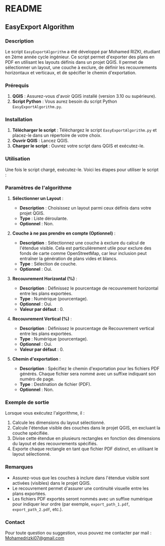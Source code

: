 # README

## EasyExport Algorithm

### Description
Le script `EasyExportAlgorithm` a été développé par Mohamed RIZKI, étudiant en 2ème année cycle ingénieur. Ce script permet d'exporter des plans en PDF en utilisant les layouts définis dans un projet QGIS. Il permet de sélectionner un layout, une couche à exclure, de définir les recouvrements horizontaux et verticaux, et de spécifier le chemin d'exportation.

### Prérequis

1. **QGIS** : Assurez-vous d'avoir QGIS installé (version 3.10 ou supérieure).
2. **Script Python** : Vous aurez besoin du script Python `EasyExportAlgorithm.py`.

### Installation

1. **Télécharger le script** : Téléchargez le script `EasyExportAlgorithm.py` et placez-le dans un répertoire de votre choix.
2. **Ouvrir QGIS** : Lancez QGIS.
3. **Charger le script** : Ouvrez votre script dans QGIS et exécutez-le.

### Utilisation

Une fois le script chargé, exécutez-le. Voici les étapes pour utiliser le script :

### Paramètres de l'algorithme

1. **Sélectionner un Layout** :
   - **Description** : Choisissez un layout parmi ceux définis dans votre projet QGIS.
   - **Type** : Liste déroulante.
   - **Optionnel** : Non.

2. **Couche à ne pas prendre en compte (Optionnel)** :
   - **Description** : Sélectionnez une couche à exclure du calcul de l'étendue visible. Cela est particulièrement utile pour exclure des fonds de carte comme OpenStreetMap, car leur inclusion peut entraîner la génération de plans vides et blancs.
   - **Type** : Sélection de couche.
   - **Optionnel** : Oui.

3. **Recouvrement Horizontal (%)** :
   - **Description** : Définissez le pourcentage de recouvrement horizontal entre les plans exportées.
   - **Type** : Numérique (pourcentage).
   - **Optionnel** : Oui.
   - **Valeur par défaut** : 0.

4. **Recouvrement Vertical (%)** :
   - **Description** : Définissez le pourcentage de Recouvrement vertical entre les plans exportées.
   - **Type** : Numérique (pourcentage).
   - **Optionnel** : Oui.
   - **Valeur par défaut** : 0.

5. **Chemin d'exportation** :
   - **Description** : Spécifiez le chemin d'exportation pour les fichiers PDF générés. Chaque fichier sera nommé avec un suffixe indiquant son numéro de page.
   - **Type** : Destination de fichier (PDF).
   - **Optionnel** : Non.

### Exemple de sortie

Lorsque vous exécutez l'algorithme, il :

1. Calcule les dimensions du layout sélectionné.
2. Calcule l'étendue visible des couches dans le projet QGIS, en excluant la couche spécifiée.
3. Divise cette étendue en plusieurs rectangles en fonction des dimensions du layout et des recouvrements spécifiés.
4. Exporte chaque rectangle en tant que fichier PDF distinct, en utilisant le layout sélectionné.

### Remarques

- Assurez-vous que les couches à inclure dans l'étendue visible sont activées (visibles) dans le projet QGIS.
- Le recouvrement permet d'assurer une continuité visuelle entre les plans exportées.
- Les fichiers PDF exportés seront nommés avec un suffixe numérique pour indiquer leur ordre (par exemple, `export_path_1.pdf`, `export_path_2.pdf`, etc.).

### Contact

Pour toute question ou suggestion, vous pouvez me contacter par mail : Mohamedrizki07@gmail.com
